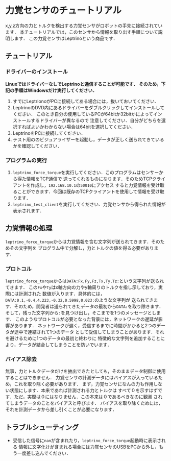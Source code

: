 # 力覚センサのチュートリアル

x,y,z方向の力とトルクを検出する力覚センサがロボットの手先に接続されています．
本チュートリアルでは，このセンサから情報を取り出す手順について説明します．
この力覚センサはLeptrinoという商品です．

## チュートリアル
### ドライバーのインストール
**LinuxではドライバーなしでLeptrinoと通信することが可能です．
そのため，下記の手順はWindowsだけ実行してください．**

1. すでにLeptrionoがPCに接続してある場合には，抜いておいてください．
1. LeptrinoのDVD内にあるドライバーをダブルクリックしてインストールしてください．
このとき自分の使用しているPCが64bitか32bitかによってインストールするドライバーが異なるので
注意してください．自分がどちらを選択すればよいかわからない場合は64bitを選択してください．
1. LeptrinoをPCに接続してください．
1. テスト用ののビジュアライザーを起動し，データが正しく送られてきているかを確認してください．

### プログラムの実行
1. `leptrino_force_torque`を実行してください．このプログラムはセンサーから得た情報をTCP通信で
送ってくれるものになります．そのためTCPクライアントを作成し，`192.168.10.1`の`50010`にアクセス
すると力覚情報を受け取ることができます．今回は既存のTCPクライアントを使用して情報を受け取ります．
1. `leptrino_test_client`を実行してください．力覚センサから得られた情報が表示されます．

## 力覚情報の処理
`leptrino_force_torque`からは力覚情報を含む文字列が送られてきます．そのためその文字列を
プログラム中で分解し，力とトルクの値を得る必要があります．

### プロトコル
`leptrino_force_torque`からは`DATA:Fx,Fy,Fz,Tx,Ty,Tz:`という文字列が送られてきます．
この`Fx`や`Ty`はx軸方向の力やy軸周りのトルクを指し示しており，実際には計測された
数値が入ります．具体的には，`DATA:0.1,-0.4,4.223,-0.32,0.5998,0.023:`のような文字列が
送られてきます．そのため，開発者は送られてきたデータの最初から`DATA:`を取り除きます．
そして，残った文字列から`:`を見つけ出し，そこまでを1つのメッセージとします．
このようなプロトコルが必要となった背景には，ネットワークの遅延が影響があります．
ネットワークが遅く，受信するまでに時間がかかると2つのデータが途中で連結されて1つのデータ
として受信してしまうことがあります．それを避けるために1つのデータの最初と終わりに
特徴的な文字列を追加することにより，データが結合してしまうことを防いでいます．

### バイアス除去
無事，力とトルクデータだけを抽出できたとしても，そのままデータ制御に使用することはできません．
力覚センサの計測データにはバイアスが入っているため，これを取り除く必要があります．
まず，力覚センサになんの力も作用しない状態にします．本来であれば計測される力とトルクは
すべて０を示すはずです．ただ，実際は０にはなりません．この本来は０であるべきなのに観測
されてしまうデータのことをバイアスと呼びます．
バイアスを取り除くためには，それを計測データから差し引くことが必要になります．

## トラブルシューティング

- 受信した信号に`nan`が含まれたり，`leptrino_force_torque`起動時に表示される
情報に文字化けが含まれる場合には力覚センサのUSBをPCから外し，もう一度差し込んでください．

